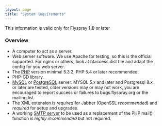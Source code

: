 ```yaml
---
layout: page
title: "System Requirements"
---
```


This information is valid only for Flyspray **1.0** or later

### Overview 

  * A computer to act as a server.
  * Web server software. We use Apache for testing, so this is the official supported. For nginx or others, look at htaccess.dist file and adapt the config for you web server.
  * The [PHP](http://php.net) version minimal 5.3.2, PHP 5.4 or later recommended.
  * PHP-GD library.
  * [MySQL]([http://www.mysql.com) or [PostgreSQL](http://www.postgresql.org) server. MYSQL 5.x and later and Postgresql 8.x or later are tested, older versions may or may not work, you are encouraged to report success or failures to bugs.flyspray.org or the mailing list.
  * The XML extension is *required* for Jabber (OpenSSL *recommended*) and *required* for setup and upgrades.
  * A working [SMTP server](http://www.postfix.org)  to be used as a replacement of the PHP mail() function  is *highly recommended* but not required.
